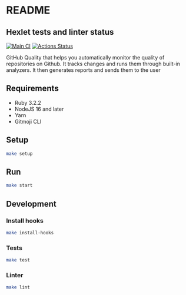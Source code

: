 # README

## Hexlet tests and linter status

[![Main CI](https://github.com/amshkv/rails-project-66/actions/workflows/main.yml/badge.svg?branch=main)](https://github.com/amshkv/rails-project-66/actions/workflows/main.yml)
[![Actions Status](https://github.com/amshkv/rails-project-66/workflows/hexlet-check/badge.svg)](https://github.com/amshkv/rails-project-66/actions)

GitHub Quality that helps you automatically monitor the quality of repositories on Github. It tracks changes and runs them through built-in analyzers. It then generates reports and sends them to the user

## Requirements

- Ruby 3.2.2
- NodeJS 16 and later
- Yarn
- Gitmoji CLI

## Setup

```sh
make setup
```

## Run

```sh
make start
```

## Development

### Install hooks

```sh
make install-hooks
```

### Tests

```sh
make test
```

### Linter

```sh
make lint
```
